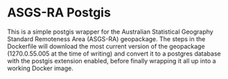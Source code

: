 # ASGS-RA Postgis
This is a simple postgis wrapper for the Australian Statistical Geography Standard Remoteness Area (ASGS-RA) geopackage. The steps in the Dockerfile will download the most current version of the geopackage (1270.0.55.005 at the time of writing) and convert it to a postgres database with the postgis extension enabled, before finally wrapping it all up into a working Docker image.
